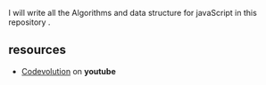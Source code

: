 I will write all the Algorithms and data structure for javaScript in this repository .

## resources

- [Codevolution](https://www.youtube.com/playlist?list=PLC3y8-rFHvwjPxNAKvZpdnsr41E0fCMMP) on **youtube**
